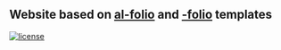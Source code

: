 ## Website based on [al-folio](https://github.com/alshedivat/al-folio) and [-folio](https://github.com/bogoli/-folio) templates

[![license](https://img.shields.io/github/license/mashape/apistatus.svg?maxAge=2592000)](https://github.com/alshedivat/al-folio/blob/master/LICENSE)
